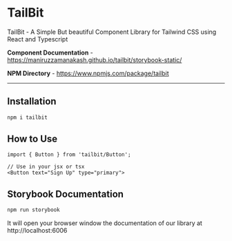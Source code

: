 # TailBit
TailBit - A Simple But beautiful Component Library for Tailwind CSS using React and Typescript

**Component Documentation** - https://maniruzzamanakash.github.io/tailbit/storybook-static/

**NPM Directory** - https://www.npmjs.com/package/tailbit

-----

## Installation
```sh
npm i tailbit
```

## How to Use
```tsx
import { Button } from 'tailbit/Button';

// Use in your jsx or tsx
<Button text="Sign Up" type="primary">
```

## Storybook Documentation
```sh
npm run storybook
```
It will open your browser window the documentation of our library at http://localhost:6006

